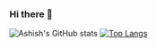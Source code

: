 ### Hi there 👋

<!--
**ashish-gopalika/ashish-gopalika** is a ✨ _special_ ✨ repository because its `README.md` (this file) appears on your GitHub profile.

Here are some ideas to get you started:

- 🔭 I’m currently working on ...
- 🌱 I’m currently learning ...
- 👯 I’m looking to collaborate on ...
- 🤔 I’m looking for help with ...
- 💬 Ask me about ...
- 📫 How to reach me: ...
- 😄 Pronouns: ...
- ⚡ Fun fact: ...
-->

![Ashish's GitHub stats](https://github-readme-stats.vercel.app/api?username=ashish-gopalika&show_icons=true&theme=radical&count_private=true)
[![Top Langs](https://github-readme-stats.vercel.app/api/top-langs/?username=ashish-gopalika&langs_count=8&layout=compact)](https://github.com/ashish-gopalika/github-readme-stats)
